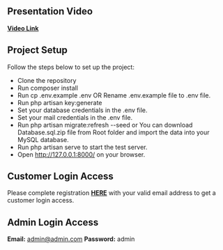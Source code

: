 ## Presentation Video

**[Video Link](https://drive.google.com/file/d/1oHUL6fNcQWljNyKRkKalHWvvn5lWyC_B/view)**


## Project Setup

Follow the steps below to set up the project:

- Clone the repository
- Run composer install
- Run cp .env.example .env OR Rename .env.example file to .env file.
- Run php artisan key:generate
- Set your database credentials in the .env file.
- Set your mail credentials in the .env file.
- Run php artisan migrate:refresh --seed or You can download Database.sql.zip file from Root folder and import the data into your MySQL database.
- Run php artisan serve to start the test server.
- Open http://127.0.0.1:8000/ on your browser.

## Customer Login Access

Please complete registration **[HERE](http://127.0.0.1:8000/registration)** with your valid email address to get a customer login access.

## Admin Login Access

**Email:** admin@admin.com
**Password:** admin